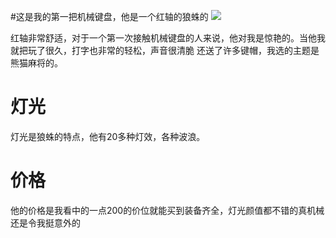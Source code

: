 #这是我的第一把机械键盘，他是一个红轴的狼蛛的
![](https://s2.loli.net/2024/09/17/bYNOfmDMHaS6zx7.jpg)

红轴非常舒适，对于一个第一次接触机械键盘的人来说，他对我是惊艳的。当他我就把玩了很久，打字也非常的轻松，声音很清脆
还送了许多键帽，我选的主题是熊猫麻将的。

# 灯光

灯光是狼蛛的特点，他有20多种灯效，各种波浪。

# 价格

他的价格是我看中的一点200的价位就能买到装备齐全，灯光颜值都不错的真机械还是令我挺意外的
